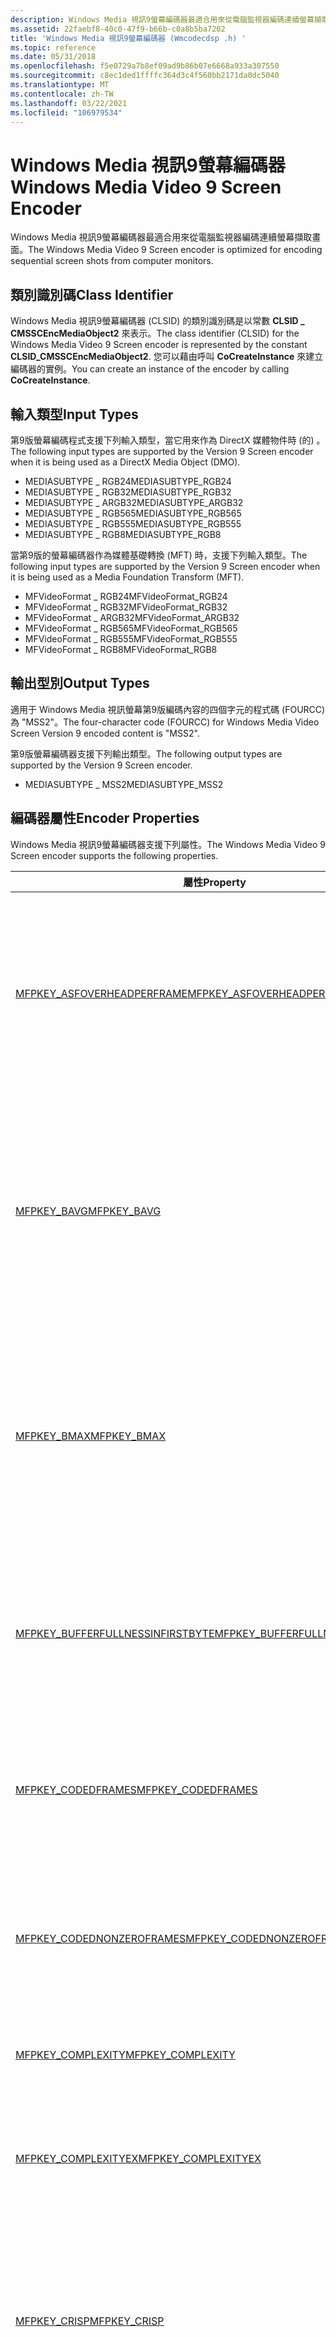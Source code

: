 ```yaml
---
description: Windows Media 視訊9螢幕編碼器最適合用來從電腦監視器編碼連續螢幕擷取畫面。
ms.assetid: 22faebf8-40c0-47f9-b66b-c0a8b5ba7202
title: 'Windows Media 視訊9螢幕編碼器 (Wmcodecdsp .h) '
ms.topic: reference
ms.date: 05/31/2018
ms.openlocfilehash: f5e0729a7b8ef09ad9b86b07e6668a933a307550
ms.sourcegitcommit: c8ec1ded1ffffc364d3c4f560bb2171da0dc5040
ms.translationtype: MT
ms.contentlocale: zh-TW
ms.lasthandoff: 03/22/2021
ms.locfileid: "106979534"
---
```

# <a name="windows-media-video-9-screen-encoder"></a><span data-ttu-id="a6ae4-103">Windows Media 視訊9螢幕編碼器</span><span class="sxs-lookup"><span data-stu-id="a6ae4-103">Windows Media Video 9 Screen Encoder</span></span>

<span data-ttu-id="a6ae4-104">Windows Media 視訊9螢幕編碼器最適合用來從電腦監視器編碼連續螢幕擷取畫面。</span><span class="sxs-lookup"><span data-stu-id="a6ae4-104">The Windows Media Video 9 Screen encoder is optimized for encoding sequential screen shots from computer monitors.</span></span>

## <a name="class-identifier"></a><span data-ttu-id="a6ae4-105">類別識別碼</span><span class="sxs-lookup"><span data-stu-id="a6ae4-105">Class Identifier</span></span>

<span data-ttu-id="a6ae4-106">Windows Media 視訊9螢幕編碼器 (CLSID) 的類別識別碼是以常數 **CLSID \_ CMSSCEncMediaObject2** 來表示。</span><span class="sxs-lookup"><span data-stu-id="a6ae4-106">The class identifier (CLSID) for the Windows Media Video 9 Screen encoder is represented by the constant **CLSID\_CMSSCEncMediaObject2**.</span></span> <span data-ttu-id="a6ae4-107">您可以藉由呼叫 **CoCreateInstance** 來建立編碼器的實例。</span><span class="sxs-lookup"><span data-stu-id="a6ae4-107">You can create an instance of the encoder by calling **CoCreateInstance**.</span></span>

## <a name="input-types"></a><span data-ttu-id="a6ae4-108">輸入類型</span><span class="sxs-lookup"><span data-stu-id="a6ae4-108">Input Types</span></span>

<span data-ttu-id="a6ae4-109">第9版螢幕編碼程式支援下列輸入類型，當它用來作為 DirectX 媒體物件時 (的) 。</span><span class="sxs-lookup"><span data-stu-id="a6ae4-109">The following input types are supported by the Version 9 Screen encoder when it is being used as a DirectX Media Object (DMO).</span></span>

-   <span data-ttu-id="a6ae4-110">MEDIASUBTYPE \_ RGB24</span><span class="sxs-lookup"><span data-stu-id="a6ae4-110">MEDIASUBTYPE\_RGB24</span></span>
-   <span data-ttu-id="a6ae4-111">MEDIASUBTYPE \_ RGB32</span><span class="sxs-lookup"><span data-stu-id="a6ae4-111">MEDIASUBTYPE\_RGB32</span></span>
-   <span data-ttu-id="a6ae4-112">MEDIASUBTYPE \_ ARGB32</span><span class="sxs-lookup"><span data-stu-id="a6ae4-112">MEDIASUBTYPE\_ARGB32</span></span>
-   <span data-ttu-id="a6ae4-113">MEDIASUBTYPE \_ RGB565</span><span class="sxs-lookup"><span data-stu-id="a6ae4-113">MEDIASUBTYPE\_RGB565</span></span>
-   <span data-ttu-id="a6ae4-114">MEDIASUBTYPE \_ RGB555</span><span class="sxs-lookup"><span data-stu-id="a6ae4-114">MEDIASUBTYPE\_RGB555</span></span>
-   <span data-ttu-id="a6ae4-115">MEDIASUBTYPE \_ RGB8</span><span class="sxs-lookup"><span data-stu-id="a6ae4-115">MEDIASUBTYPE\_RGB8</span></span>

<span data-ttu-id="a6ae4-116">當第9版的螢幕編碼器作為媒體基礎轉換 (MFT) 時，支援下列輸入類型。</span><span class="sxs-lookup"><span data-stu-id="a6ae4-116">The following input types are supported by the Version 9 Screen encoder when it is being used as a Media Foundation Transform (MFT).</span></span>

-   <span data-ttu-id="a6ae4-117">MFVideoFormat \_ RGB24</span><span class="sxs-lookup"><span data-stu-id="a6ae4-117">MFVideoFormat\_RGB24</span></span>
-   <span data-ttu-id="a6ae4-118">MFVideoFormat \_ RGB32</span><span class="sxs-lookup"><span data-stu-id="a6ae4-118">MFVideoFormat\_RGB32</span></span>
-   <span data-ttu-id="a6ae4-119">MFVideoFormat \_ ARGB32</span><span class="sxs-lookup"><span data-stu-id="a6ae4-119">MFVideoFormat\_ARGB32</span></span>
-   <span data-ttu-id="a6ae4-120">MFVideoFormat \_ RGB565</span><span class="sxs-lookup"><span data-stu-id="a6ae4-120">MFVideoFormat\_RGB565</span></span>
-   <span data-ttu-id="a6ae4-121">MFVideoFormat \_ RGB555</span><span class="sxs-lookup"><span data-stu-id="a6ae4-121">MFVideoFormat\_RGB555</span></span>
-   <span data-ttu-id="a6ae4-122">MFVideoFormat \_ RGB8</span><span class="sxs-lookup"><span data-stu-id="a6ae4-122">MFVideoFormat\_RGB8</span></span>

## <a name="output-types"></a><span data-ttu-id="a6ae4-123">輸出型別</span><span class="sxs-lookup"><span data-stu-id="a6ae4-123">Output Types</span></span>

<span data-ttu-id="a6ae4-124">適用于 Windows Media 視訊螢幕第9版編碼內容的四個字元的程式碼 (FOURCC) 為 "MSS2"。</span><span class="sxs-lookup"><span data-stu-id="a6ae4-124">The four-character code (FOURCC) for Windows Media Video Screen Version 9 encoded content is "MSS2".</span></span>

<span data-ttu-id="a6ae4-125">第9版螢幕編碼器支援下列輸出類型。</span><span class="sxs-lookup"><span data-stu-id="a6ae4-125">The following output types are supported by the Version 9 Screen encoder.</span></span>

-   <span data-ttu-id="a6ae4-126">MEDIASUBTYPE \_ MSS2</span><span class="sxs-lookup"><span data-stu-id="a6ae4-126">MEDIASUBTYPE\_MSS2</span></span>

## <a name="encoder-properties"></a><span data-ttu-id="a6ae4-127">編碼器屬性</span><span class="sxs-lookup"><span data-stu-id="a6ae4-127">Encoder Properties</span></span>

<span data-ttu-id="a6ae4-128">Windows Media 視訊9螢幕編碼器支援下列屬性。</span><span class="sxs-lookup"><span data-stu-id="a6ae4-128">The Windows Media Video 9 Screen encoder supports the following properties.</span></span>



<table>
<thead>
<tr class="header">
<th><span data-ttu-id="a6ae4-129">屬性</span><span class="sxs-lookup"><span data-stu-id="a6ae4-129">Property</span></span></th>
<th><span data-ttu-id="a6ae4-130">描述</span><span class="sxs-lookup"><span data-stu-id="a6ae4-130">Description</span></span></th>
</tr>
</thead>
<tbody>
<tr class="odd">
<td><span data-ttu-id="a6ae4-131"><a href="mfpkey-asfoverheadperframeproperty.md">MFPKEY_ASFOVERHEADPERFRAME</a></span><span class="sxs-lookup"><span data-stu-id="a6ae4-131"><a href="mfpkey-asfoverheadperframeproperty.md">MFPKEY_ASFOVERHEADPERFRAME</a></span></span></td>
<td><span data-ttu-id="a6ae4-132">以位元組為單位，指定用來儲存壓縮內容之容器所需的額外負荷（以位元組為單位）。</span><span class="sxs-lookup"><span data-stu-id="a6ae4-132">Specifies the overhead, in bytes per packet, required for the container that is used to store the compressed content.</span></span><br/> <dl> <span data-ttu-id="a6ae4-133">Windows XP （含）以後版本。</span><span class="sxs-lookup"><span data-stu-id="a6ae4-133">Windows XP and later.</span></span><br />
<span data-ttu-id="a6ae4-134">唯寫。</span><span class="sxs-lookup"><span data-stu-id="a6ae4-134">Write-only.</span></span><br />
</dl></td>
</tr>
<tr class="even">
<td><span data-ttu-id="a6ae4-135"><a href="mfpkey-bavgproperty.md">MFPKEY_BAVG</a></span><span class="sxs-lookup"><span data-stu-id="a6ae4-135"><a href="mfpkey-bavgproperty.md">MFPKEY_BAVG</a></span></span></td>
<td><span data-ttu-id="a6ae4-136">以毫秒為單位，以毫秒為單位，指定限制的變數位速率 (VBR) 資料流程的平均位元速率 (由 <a href="mfpkey-ravgproperty.md">MFPKEY_RAVG</a>) 指定。</span><span class="sxs-lookup"><span data-stu-id="a6ae4-136">Specifies the buffer window, in milliseconds, of a constrained variable-bit-rate (VBR) stream at its average bit rate (specified by <a href="mfpkey-ravgproperty.md">MFPKEY_RAVG</a>).</span></span><br/> <dl> <span data-ttu-id="a6ae4-137">Windows XP （含）以後版本。</span><span class="sxs-lookup"><span data-stu-id="a6ae4-137">Windows XP and later.</span></span><br />
<span data-ttu-id="a6ae4-138">讀取/寫入</span><span class="sxs-lookup"><span data-stu-id="a6ae4-138">Read/write.</span></span><br />
</dl></td>
</tr>
<tr class="odd">
<td><span data-ttu-id="a6ae4-139"><a href="mfpkey-bmaxproperty.md">MFPKEY_BMAX</a></span><span class="sxs-lookup"><span data-stu-id="a6ae4-139"><a href="mfpkey-bmaxproperty.md">MFPKEY_BMAX</a></span></span></td>
<td><span data-ttu-id="a6ae4-140">以毫秒為單位，以毫秒為單位指定受限制的變數位速率 (VBR) 資料流程的尖峰位速率 (由 <a href="mfpkey-rmaxproperty.md">MFPKEY_RMAX</a>) 指定。</span><span class="sxs-lookup"><span data-stu-id="a6ae4-140">Specifies the buffer window, in milliseconds, of a constrained variable-bit-rate (VBR) stream at its peak bit rate (specified by <a href="mfpkey-rmaxproperty.md">MFPKEY_RMAX</a>).</span></span><br/> <dl> <span data-ttu-id="a6ae4-141">Windows XP （含）以後版本。</span><span class="sxs-lookup"><span data-stu-id="a6ae4-141">Windows XP and later.</span></span><br />
<span data-ttu-id="a6ae4-142">讀取/寫入</span><span class="sxs-lookup"><span data-stu-id="a6ae4-142">Read/write.</span></span><br />
</dl></td>
</tr>
<tr class="even">
<td><span data-ttu-id="a6ae4-143"><a href="mfpkey-bufferfullnessinfirstbyteproperty.md">MFPKEY_BUFFERFULLNESSINFIRSTBYTE</a></span><span class="sxs-lookup"><span data-stu-id="a6ae4-143"><a href="mfpkey-bufferfullnessinfirstbyteproperty.md">MFPKEY_BUFFERFULLNESSINFIRSTBYTE</a></span></span></td>
<td><span data-ttu-id="a6ae4-144">指定編碼的影片位資料流程是否包含每個主要畫面格的緩衝區填滿值。</span><span class="sxs-lookup"><span data-stu-id="a6ae4-144">Specifies whether the encoded video bit stream contains a buffer fullness value with every key frame.</span></span><br/> <dl> <span data-ttu-id="a6ae4-145">Windows XP （含）以後版本。</span><span class="sxs-lookup"><span data-stu-id="a6ae4-145">Windows XP and later.</span></span><br />
<span data-ttu-id="a6ae4-146">唯讀。</span><span class="sxs-lookup"><span data-stu-id="a6ae4-146">Read-only.</span></span><br />
</dl></td>
</tr>
<tr class="odd">
<td><span data-ttu-id="a6ae4-147"><a href="mfpkey-codedframesproperty.md">MFPKEY_CODEDFRAMES</a></span><span class="sxs-lookup"><span data-stu-id="a6ae4-147"><a href="mfpkey-codedframesproperty.md">MFPKEY_CODEDFRAMES</a></span></span></td>
<td><span data-ttu-id="a6ae4-148">指定編解碼器編碼的影片框架數目。</span><span class="sxs-lookup"><span data-stu-id="a6ae4-148">Specifies the number of video frames encoded by the codec.</span></span><br/> <dl> <span data-ttu-id="a6ae4-149">Windows XP （含）以後版本。</span><span class="sxs-lookup"><span data-stu-id="a6ae4-149">Windows XP and later.</span></span><br />
<span data-ttu-id="a6ae4-150">唯讀。</span><span class="sxs-lookup"><span data-stu-id="a6ae4-150">Read-only.</span></span><br />
</dl></td>
</tr>
<tr class="even">
<td><span data-ttu-id="a6ae4-151"><a href="mfpkey-codednonzeroframesproperty.md">MFPKEY_CODEDNONZEROFRAMES</a></span><span class="sxs-lookup"><span data-stu-id="a6ae4-151"><a href="mfpkey-codednonzeroframesproperty.md">MFPKEY_CODEDNONZEROFRAMES</a></span></span></td>
<td><span data-ttu-id="a6ae4-152">指定實際包含資料之編解碼器所編碼的影片框架數目。</span><span class="sxs-lookup"><span data-stu-id="a6ae4-152">Specifies the number of video frames encoded by the codec that actually contain data.</span></span><br/> <dl> <span data-ttu-id="a6ae4-153">Windows XP （含）以後版本。</span><span class="sxs-lookup"><span data-stu-id="a6ae4-153">Windows XP and later.</span></span><br />
<span data-ttu-id="a6ae4-154">唯讀。</span><span class="sxs-lookup"><span data-stu-id="a6ae4-154">Read-only.</span></span><br />
</dl></td>
</tr>
<tr class="odd">
<td><span data-ttu-id="a6ae4-155"><a href="mfpkey-complexityproperty.md">MFPKEY_COMPLEXITY</a></span><span class="sxs-lookup"><span data-stu-id="a6ae4-155"><a href="mfpkey-complexityproperty.md">MFPKEY_COMPLEXITY</a></span></span></td>
<td><span data-ttu-id="a6ae4-156">這個屬性會由 <a href="mfpkey-complexityexproperty.md">MFPKEY_COMPLEXITYEX</a>取代。</span><span class="sxs-lookup"><span data-stu-id="a6ae4-156">This property is superseded by <a href="mfpkey-complexityexproperty.md">MFPKEY_COMPLEXITYEX</a>.</span></span><br/></td>
</tr>
<tr class="even">
<td><span data-ttu-id="a6ae4-157"><a href="mfpkey-complexityexproperty.md">MFPKEY_COMPLEXITYEX</a></span><span class="sxs-lookup"><span data-stu-id="a6ae4-157"><a href="mfpkey-complexityexproperty.md">MFPKEY_COMPLEXITYEX</a></span></span></td>
<td><span data-ttu-id="a6ae4-158">指定編碼器演算法的複雜度。</span><span class="sxs-lookup"><span data-stu-id="a6ae4-158">Specifies the complexity of the encoder algorithm.</span></span><br/> <dl> <span data-ttu-id="a6ae4-159">Windows Vista （含）以後版本。</span><span class="sxs-lookup"><span data-stu-id="a6ae4-159">Windows Vista and later.</span></span><br />
<span data-ttu-id="a6ae4-160">唯寫。</span><span class="sxs-lookup"><span data-stu-id="a6ae4-160">Write-only.</span></span><br />
</dl></td>
</tr>
<tr class="odd">
<td><span data-ttu-id="a6ae4-161"><a href="mfpkey-crispproperty.md">MFPKEY_CRISP</a></span><span class="sxs-lookup"><span data-stu-id="a6ae4-161"><a href="mfpkey-crispproperty.md">MFPKEY_CRISP</a></span></span></td>
<td><span data-ttu-id="a6ae4-162">指定在編解碼器輸出中，動作平滑與影像品質之間的取捨的數值標記法。</span><span class="sxs-lookup"><span data-stu-id="a6ae4-162">Specifies a numeric representation of the tradeoff between motion smoothness and image quality in codec output.</span></span><br/> <dl> <span data-ttu-id="a6ae4-163">Windows XP （含）以後版本。</span><span class="sxs-lookup"><span data-stu-id="a6ae4-163">Windows XP and later.</span></span><br />
<span data-ttu-id="a6ae4-164">唯寫。</span><span class="sxs-lookup"><span data-stu-id="a6ae4-164">Write-only.</span></span><br />
</dl></td>
</tr>
<tr class="even">
<td><span data-ttu-id="a6ae4-165"><a href="mfpkey-droppedframesproperty.md">MFPKEY_DROPPEDFRAMES</a></span><span class="sxs-lookup"><span data-stu-id="a6ae4-165"><a href="mfpkey-droppedframesproperty.md">MFPKEY_DROPPEDFRAMES</a></span></span></td>
<td><span data-ttu-id="a6ae4-166">指定編碼期間卸載的影片框架數目。</span><span class="sxs-lookup"><span data-stu-id="a6ae4-166">Specifies the number of video frames dropped during encoding.</span></span><br/> <dl> <span data-ttu-id="a6ae4-167">Windows XP （含）以後版本。</span><span class="sxs-lookup"><span data-stu-id="a6ae4-167">Windows XP and later.</span></span><br />
<span data-ttu-id="a6ae4-168">唯讀。</span><span class="sxs-lookup"><span data-stu-id="a6ae4-168">Read-only.</span></span><br />
</dl></td>
</tr>
<tr class="odd">
<td><span data-ttu-id="a6ae4-169"><a href="mfpkey-endofpassproperty.md">MFPKEY_ENDOFPASS</a></span><span class="sxs-lookup"><span data-stu-id="a6ae4-169"><a href="mfpkey-endofpassproperty.md">MFPKEY_ENDOFPASS</a></span></span></td>
<td><span data-ttu-id="a6ae4-170">指定編碼傳遞的結尾。</span><span class="sxs-lookup"><span data-stu-id="a6ae4-170">Specifies the end of an encoding pass.</span></span><br/> <dl> <span data-ttu-id="a6ae4-171">Windows XP （含）以後版本。</span><span class="sxs-lookup"><span data-stu-id="a6ae4-171">Windows XP and later.</span></span><br />
<span data-ttu-id="a6ae4-172">唯寫。</span><span class="sxs-lookup"><span data-stu-id="a6ae4-172">Write-only.</span></span><br />
</dl></td>
</tr>
<tr class="even">
<td><span data-ttu-id="a6ae4-173"><a href="mfpkey-fourccproperty.md">MFPKEY_FOURCC</a></span><span class="sxs-lookup"><span data-stu-id="a6ae4-173"><a href="mfpkey-fourccproperty.md">MFPKEY_FOURCC</a></span></span></td>
<td><span data-ttu-id="a6ae4-174">指定可識別您要使用之編碼器的 FOURCC。</span><span class="sxs-lookup"><span data-stu-id="a6ae4-174">Specifies the FOURCC that identifies the encoder you want to use.</span></span><br/> <dl> <span data-ttu-id="a6ae4-175">Windows XP （含）以後版本。</span><span class="sxs-lookup"><span data-stu-id="a6ae4-175">Windows XP and later.</span></span><br />
<span data-ttu-id="a6ae4-176">唯寫。</span><span class="sxs-lookup"><span data-stu-id="a6ae4-176">Write-only.</span></span><br />
</dl></td>
</tr>
<tr class="odd">
<td><span data-ttu-id="a6ae4-177"><a href="mfpkey-keydistproperty.md">MFPKEY_KEYDIST</a></span><span class="sxs-lookup"><span data-stu-id="a6ae4-177"><a href="mfpkey-keydistproperty.md">MFPKEY_KEYDIST</a></span></span></td>
<td><span data-ttu-id="a6ae4-178">指定編解碼器輸出中主要畫面格之間的最長時間（以毫秒為單位）。</span><span class="sxs-lookup"><span data-stu-id="a6ae4-178">Specifies the maximum time, in milliseconds, between key frames in the codec output.</span></span><br/> <dl> <span data-ttu-id="a6ae4-179">Windows XP （含）以後版本。</span><span class="sxs-lookup"><span data-stu-id="a6ae4-179">Windows XP and later.</span></span><br />
<span data-ttu-id="a6ae4-180">唯寫。</span><span class="sxs-lookup"><span data-stu-id="a6ae4-180">Write-only.</span></span><br />
</dl></td>
</tr>
<tr class="even">
<td><span data-ttu-id="a6ae4-181"><a href="mfpkey-liveencodeproperty.md">MFPKEY_LIVEENCODE</a></span><span class="sxs-lookup"><span data-stu-id="a6ae4-181"><a href="mfpkey-liveencodeproperty.md">MFPKEY_LIVEENCODE</a></span></span></td>
<td><span data-ttu-id="a6ae4-182">已過時。</span><span class="sxs-lookup"><span data-stu-id="a6ae4-182">Obsolete.</span></span><br/></td>
</tr>
<tr class="odd">
<td><span data-ttu-id="a6ae4-183"><a href="mfpkey-passesrecommendedproperty.md">MFPKEY_PASSESRECOMMENDED</a></span><span class="sxs-lookup"><span data-stu-id="a6ae4-183"><a href="mfpkey-passesrecommendedproperty.md">MFPKEY_PASSESRECOMMENDED</a></span></span></td>
<td><span data-ttu-id="a6ae4-184">指定編解碼器所支援的最大傳遞數目。</span><span class="sxs-lookup"><span data-stu-id="a6ae4-184">Specifies the maximum number of passes supported by the codec.</span></span><br/> <dl> <span data-ttu-id="a6ae4-185">Windows XP （含）以後版本。</span><span class="sxs-lookup"><span data-stu-id="a6ae4-185">Windows XP and later.</span></span><br />
<span data-ttu-id="a6ae4-186">唯讀。</span><span class="sxs-lookup"><span data-stu-id="a6ae4-186">Read-only.</span></span><br />
</dl></td>
</tr>
<tr class="even">
<td><span data-ttu-id="a6ae4-187"><a href="mfpkey-passesusedproperty.md">MFPKEY_PASSESUSED</a></span><span class="sxs-lookup"><span data-stu-id="a6ae4-187"><a href="mfpkey-passesusedproperty.md">MFPKEY_PASSESUSED</a></span></span></td>
<td><span data-ttu-id="a6ae4-188">Windows XP （含）以後版本。</span><span class="sxs-lookup"><span data-stu-id="a6ae4-188">Windows XP and later.</span></span> <span data-ttu-id="a6ae4-189">讀取/寫入</span><span class="sxs-lookup"><span data-stu-id="a6ae4-189">Read/write.</span></span><br/> <span data-ttu-id="a6ae4-190">指定編解碼器將用來編碼內容的傳遞數目。</span><span class="sxs-lookup"><span data-stu-id="a6ae4-190">Specifies the number of passes that the codec will use to encode the content.</span></span><br/> <dl> <span data-ttu-id="a6ae4-191">Windows XP （含）以後版本。</span><span class="sxs-lookup"><span data-stu-id="a6ae4-191">Windows XP and later.</span></span><br />
<span data-ttu-id="a6ae4-192">讀取/寫入</span><span class="sxs-lookup"><span data-stu-id="a6ae4-192">Read/write.</span></span><br />
</dl></td>
</tr>
<tr class="odd">
<td><span data-ttu-id="a6ae4-193"><a href="mfpkey-qpperframeproperty.md">MFPKEY_QPPERFRAME</a></span><span class="sxs-lookup"><span data-stu-id="a6ae4-193"><a href="mfpkey-qpperframeproperty.md">MFPKEY_QPPERFRAME</a></span></span></td>
<td><span data-ttu-id="a6ae4-194">指定 QP。</span><span class="sxs-lookup"><span data-stu-id="a6ae4-194">Specifies QP.</span></span> <span data-ttu-id="a6ae4-195">可能的值為1.0 到31.0。</span><span class="sxs-lookup"><span data-stu-id="a6ae4-195">Possible values are 1.0 through 31.0.</span></span><br/> <dl> <span data-ttu-id="a6ae4-196">Windows Vista （含）以後版本。</span><span class="sxs-lookup"><span data-stu-id="a6ae4-196">Windows Vista and later.</span></span><br />
<span data-ttu-id="a6ae4-197">唯寫。</span><span class="sxs-lookup"><span data-stu-id="a6ae4-197">Write-only.</span></span><br />
</dl></td>
</tr>
<tr class="even">
<td><span data-ttu-id="a6ae4-198"><a href="mfpkey-ravgproperty.md">MFPKEY_RAVG</a></span><span class="sxs-lookup"><span data-stu-id="a6ae4-198"><a href="mfpkey-ravgproperty.md">MFPKEY_RAVG</a></span></span></td>
<td><span data-ttu-id="a6ae4-199">指定平均位元速率（以每秒位數為單位），用於2次傳遞變數位速率 (VBR) 編碼。</span><span class="sxs-lookup"><span data-stu-id="a6ae4-199">Specifies the average bit rate, in bits per second, used for 2-pass variable-bit-rate (VBR) encoding.</span></span><br/> <dl> <span data-ttu-id="a6ae4-200">Windows XP （含）以後版本。</span><span class="sxs-lookup"><span data-stu-id="a6ae4-200">Windows XP and later.</span></span><br />
<span data-ttu-id="a6ae4-201">讀取/寫入</span><span class="sxs-lookup"><span data-stu-id="a6ae4-201">Read/write.</span></span><br />
</dl></td>
</tr>
<tr class="odd">
<td><span data-ttu-id="a6ae4-202"><a href="mfpkey-rmaxproperty.md">MFPKEY_RMAX</a></span><span class="sxs-lookup"><span data-stu-id="a6ae4-202"><a href="mfpkey-rmaxproperty.md">MFPKEY_RMAX</a></span></span></td>
<td><span data-ttu-id="a6ae4-203">指定尖峰位速率（以每秒位數為單位），用於受條件約束的2傳遞變數位速率 (VBR) 編碼。</span><span class="sxs-lookup"><span data-stu-id="a6ae4-203">Specifies the peak bit rate, in bits per second, used for constrained 2-pass variable-bit-rate (VBR) encoding.</span></span><br/> <dl> <span data-ttu-id="a6ae4-204">Windows XP （含）以後版本。</span><span class="sxs-lookup"><span data-stu-id="a6ae4-204">Windows XP and later.</span></span><br />
<span data-ttu-id="a6ae4-205">讀取/寫入</span><span class="sxs-lookup"><span data-stu-id="a6ae4-205">Read/write.</span></span><br />
</dl></td>
</tr>
<tr class="even">
<td><span data-ttu-id="a6ae4-206"><a href="mfpkey-totalframesproperty.md">MFPKEY_TOTALFRAMES</a></span><span class="sxs-lookup"><span data-stu-id="a6ae4-206"><a href="mfpkey-totalframesproperty.md">MFPKEY_TOTALFRAMES</a></span></span></td>
<td><span data-ttu-id="a6ae4-207">指定在編碼過程中傳遞給編碼器的影片畫面數。</span><span class="sxs-lookup"><span data-stu-id="a6ae4-207">Specifies the number of video frames passed to the encoder during the encoding process.</span></span><br/> <dl> <span data-ttu-id="a6ae4-208">Windows XP （含）以後版本。</span><span class="sxs-lookup"><span data-stu-id="a6ae4-208">Windows XP and later.</span></span><br />
<span data-ttu-id="a6ae4-209">唯讀。</span><span class="sxs-lookup"><span data-stu-id="a6ae4-209">Read-only.</span></span><br />
</dl></td>
</tr>
<tr class="odd">
<td><span data-ttu-id="a6ae4-210"><a href="mfpkey-vbrenabledproperty.md">MFPKEY_VBRENABLED</a></span><span class="sxs-lookup"><span data-stu-id="a6ae4-210"><a href="mfpkey-vbrenabledproperty.md">MFPKEY_VBRENABLED</a></span></span></td>
<td><span data-ttu-id="a6ae4-211">指定編解碼器是否會使用變數位速率 (VBR) 編碼。</span><span class="sxs-lookup"><span data-stu-id="a6ae4-211">Specifies whether the codec will use variable-bit-rate (VBR) encoding.</span></span><br/> <dl> <span data-ttu-id="a6ae4-212">Windows XP （含）以後版本。</span><span class="sxs-lookup"><span data-stu-id="a6ae4-212">Windows XP and later.</span></span><br />
<span data-ttu-id="a6ae4-213">讀取/寫入</span><span class="sxs-lookup"><span data-stu-id="a6ae4-213">Read/write.</span></span><br />
</dl></td>
</tr>
<tr class="even">
<td><span data-ttu-id="a6ae4-214"><a href="mfpkey-vbrqualityproperty.md">MFPKEY_VBRQUALITY</a></span><span class="sxs-lookup"><span data-stu-id="a6ae4-214"><a href="mfpkey-vbrqualityproperty.md">MFPKEY_VBRQUALITY</a></span></span></td>
<td><span data-ttu-id="a6ae4-215">指定以品質為基礎的實際品質層級 (1-傳遞) 可變位速率 (VBR) 編碼。</span><span class="sxs-lookup"><span data-stu-id="a6ae4-215">Specifies the actual quality level for quality based (1-pass) variable-bit-rate (VBR) encoding.</span></span><br/> <dl> <span data-ttu-id="a6ae4-216">Windows XP （含）以後版本。</span><span class="sxs-lookup"><span data-stu-id="a6ae4-216">Windows XP and later.</span></span><br />
<span data-ttu-id="a6ae4-217">唯寫。</span><span class="sxs-lookup"><span data-stu-id="a6ae4-217">Write-only.</span></span><br />
</dl></td>
</tr>
<tr class="odd">
<td><span data-ttu-id="a6ae4-218"><a href="mfpkey-videowindowproperty.md">MFPKEY_VIDEOWINDOW</a></span><span class="sxs-lookup"><span data-stu-id="a6ae4-218"><a href="mfpkey-videowindowproperty.md">MFPKEY_VIDEOWINDOW</a></span></span></td>
<td><span data-ttu-id="a6ae4-219">可符合模型緩衝區的內容數量（以毫秒為單位）。</span><span class="sxs-lookup"><span data-stu-id="a6ae4-219">The amount of content, in milliseconds, that can fit into the model buffer.</span></span><br/> <dl> <span data-ttu-id="a6ae4-220">Windows XP 及更新版本，</span><span class="sxs-lookup"><span data-stu-id="a6ae4-220">Windows XP and later,</span></span><br />
<span data-ttu-id="a6ae4-221">唯寫。</span><span class="sxs-lookup"><span data-stu-id="a6ae4-221">Write-only.</span></span><br />
</dl></td>
</tr>
<tr class="even">
<td><span data-ttu-id="a6ae4-222"><a href="mfpkey-zerobyteframesproperty.md">MFPKEY_ZEROBYTEFRAMES</a></span><span class="sxs-lookup"><span data-stu-id="a6ae4-222"><a href="mfpkey-zerobyteframesproperty.md">MFPKEY_ZEROBYTEFRAMES</a></span></span></td>
<td><span data-ttu-id="a6ae4-223">指定已略過的影片畫面格數目，因為它們與先前的畫面格重複。</span><span class="sxs-lookup"><span data-stu-id="a6ae4-223">Specifies the number of video frames that were skipped because they were duplicates of previous frames.</span></span><br/> <dl> <span data-ttu-id="a6ae4-224">Windows XP （含）以後版本。</span><span class="sxs-lookup"><span data-stu-id="a6ae4-224">Windows XP and later.</span></span><br />
<span data-ttu-id="a6ae4-225">唯讀。</span><span class="sxs-lookup"><span data-stu-id="a6ae4-225">Read-only.</span></span><br />
</dl></td>
</tr>
</tbody>
</table>



 

## <a name="remarks"></a><span data-ttu-id="a6ae4-226">備註</span><span class="sxs-lookup"><span data-stu-id="a6ae4-226">Remarks</span></span>

<span data-ttu-id="a6ae4-227">螢幕編碼器物件會公開 **IMediaObject** 介面，讓物件可以作為 DirectX 媒體物件 (的) ，並公開 **IMFTransform** 介面，讓物件可以作為媒體基礎的轉換 (MFT) 。</span><span class="sxs-lookup"><span data-stu-id="a6ae4-227">A screen encoder object exposes the **IMediaObject** interface so that the object can be used as a DirectX Media Object (DMO), and it exposes the **IMFTransform** interface so that the object can be used as a Media Foundation Transform (MFT).</span></span>

<span data-ttu-id="a6ae4-228">螢幕編碼器會根據您取得的介面和執行的 Windows 版本，以一或一種方式來運作。</span><span class="sxs-lookup"><span data-stu-id="a6ae4-228">A screen encoder behaves as a DMO or an MFT depending on which interfaces you obtain and which version of Windows is running.</span></span> <span data-ttu-id="a6ae4-229">下表所顯示的條件如下：螢幕編碼器的行為。</span><span class="sxs-lookup"><span data-stu-id="a6ae4-229">The following table shows the conditions under which a screen encoder behaves as a DMO or an MFT.</span></span>



| <span data-ttu-id="a6ae4-230">作業系統</span><span class="sxs-lookup"><span data-stu-id="a6ae4-230">Operating system</span></span>            | <span data-ttu-id="a6ae4-231">編碼器行為</span><span class="sxs-lookup"><span data-stu-id="a6ae4-231">Encoder behavior</span></span>                                                                                                                                    |
|-----------------------------|-----------------------------------------------------------------------------------------------------------------------------------------------------|
| <span data-ttu-id="a6ae4-232">Windows XP</span><span class="sxs-lookup"><span data-stu-id="a6ae4-232">Windows XP</span></span>                  | <span data-ttu-id="a6ae4-233">Windows Media Screen 編碼器一律會以一種方式運作。</span><span class="sxs-lookup"><span data-stu-id="a6ae4-233">A Windows Media Screen encoder always behaves as a DMO.</span></span>                                                                                             |
| <span data-ttu-id="a6ae4-234">Windows Vista 和 Windows 7</span><span class="sxs-lookup"><span data-stu-id="a6ae4-234">Windows Vista and Windows 7</span></span> | <span data-ttu-id="a6ae4-235">Windows Media Screen 編碼器預設會以一種方式運作。</span><span class="sxs-lookup"><span data-stu-id="a6ae4-235">By default, a Windows Media Screen encoder behaves as a DMO.</span></span> <span data-ttu-id="a6ae4-236">如果您在螢幕編碼器上取得 **IMFTransform** 介面，它會以 MFT 的形式運作。</span><span class="sxs-lookup"><span data-stu-id="a6ae4-236">If you obtain an **IMFTransform** interface on a screen encoder, it behaves as an MFT.</span></span> |



 

## <a name="requirements"></a><span data-ttu-id="a6ae4-237">規格需求</span><span class="sxs-lookup"><span data-stu-id="a6ae4-237">Requirements</span></span>



| <span data-ttu-id="a6ae4-238">需求</span><span class="sxs-lookup"><span data-stu-id="a6ae4-238">Requirement</span></span> | <span data-ttu-id="a6ae4-239">值</span><span class="sxs-lookup"><span data-stu-id="a6ae4-239">Value</span></span> |
|-------------------|-----------------------------------------------------------------------------------------|
| <span data-ttu-id="a6ae4-240">用戶端</span><span class="sxs-lookup"><span data-stu-id="a6ae4-240">Client</span></span><br/> | <span data-ttu-id="a6ae4-241">Windows XP、Windows Vista 或 Windows 7</span><span class="sxs-lookup"><span data-stu-id="a6ae4-241">Windows XP, Windows Vista or Windows 7</span></span><br/>                                       |
| <span data-ttu-id="a6ae4-242">標頭</span><span class="sxs-lookup"><span data-stu-id="a6ae4-242">Header</span></span><br/> | <dl> <span data-ttu-id="a6ae4-243"><dt>Wmcodecdsp。h</dt></span><span class="sxs-lookup"><span data-stu-id="a6ae4-243"><dt>Wmcodecdsp.h</dt></span></span> </dl> |
| <span data-ttu-id="a6ae4-244">DLL</span><span class="sxs-lookup"><span data-stu-id="a6ae4-244">DLL</span></span><br/>    | <dl> <span data-ttu-id="a6ae4-245"><dt>Wmvsencd.dll</dt></span><span class="sxs-lookup"><span data-stu-id="a6ae4-245"><dt>Wmvsencd.dll</dt></span></span> </dl> |



## <a name="see-also"></a><span data-ttu-id="a6ae4-246">另請參閱</span><span class="sxs-lookup"><span data-stu-id="a6ae4-246">See also</span></span>

<dl> <dt>

[<span data-ttu-id="a6ae4-247">編解碼器物件</span><span class="sxs-lookup"><span data-stu-id="a6ae4-247">Codec Objects</span></span>](codecobjects.md)
</dt> <dt>

[<span data-ttu-id="a6ae4-248">編解碼器實行</span><span class="sxs-lookup"><span data-stu-id="a6ae4-248">Codec Implementation</span></span>](codecimplementation.md)
</dt> <dt>

[<span data-ttu-id="a6ae4-249">使用 Windows Media 視訊9螢幕編解碼器</span><span class="sxs-lookup"><span data-stu-id="a6ae4-249">Using the Windows Media Video 9 Screen Codec</span></span>](usingthewindowsmediavideo9screencodec.md)
</dt> <dt>

[<span data-ttu-id="a6ae4-250">Windows Media 視訊9螢幕解碼</span><span class="sxs-lookup"><span data-stu-id="a6ae4-250">Windows Media Video 9 Screen Decoder</span></span>](windowsmediavideo9screendecoder.md)
</dt> </dl>

 

 




